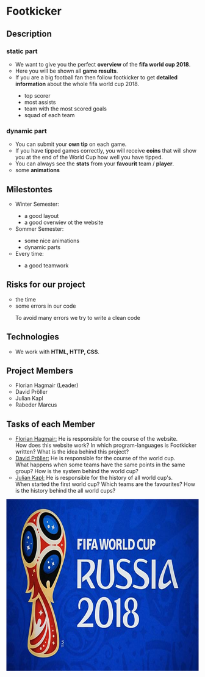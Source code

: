 ﻿<link rel="stylesheet" href="./Html/styles.css" media="all" type="text/css">
<h1>Footkicker</h1>
<h2>Description</h2>
<h3>static part</h3>
<ul style="list-style-type: circle;";> 
    <li> We want to give you the perfect <strong>overview</strong> of the <strong>fifa world cup 2018</strong>.</li> 
    <li> Here you will be shown all <strong>game results</strong>.</li>
    <li> If you are a big football fan then follow footkicker to get <strong>detailed information</strong> about the whole fifa world cup 2018.</li>
    <ul style="list-style-type: disc;";>
        <li> top scorer</li>
        <li> most assists</li>
        <li> team with the most scored goals</li>
        <li> squad of each team</li>
    </ul>
</ul>
        
<h3>dynamic part</h3>
<ul style="list-style-type: circle;";>
    <li>You can submit your <strong>own tip</strong> on each game.</li>
    <li> If you have tipped games correctly, you will receive <strong>coins</strong> that will show you at the end of the World Cup how well you have tipped.</li>
    <li> You can always see the <strong>stats</strong> from your <strong> favourit</strong> team / <strong>player</strong>.</li>
    <li>some <strong>animations</strong></li>  
</ul>

<h2>Milestontes</h2>
<ul style="list-style-type: circle;";>
    <li>Winter Semester:</li>
    <ul style="list-style-type: disc;";>
        <li>a good layout</li>
        <li>a good overwiev ot the website</li>
    </ul>
        <li>Sommer Semester:</li>
        <ul style="list-style-type: disc;";>
        <li>some nice animations</li>
        <li>dynamic parts</li>
    </ul>
    <li>Every time:</li>
    <ul style="list-style-type: disc;";>
    <li>a good teamwork</li>
    </ul>
</ul>
<h2>Risks for our project</h2>
<ul style="list-style-type: circle;";>
    <li>the time</li>
    <li>some errors in our code</li>
    <p>To avoid many errors we try to write a clean code</p>
</ul>
<h2>Technologies</h2>
<ul style="list-style-type: circle;";>
    <li>We work with <strong>HTML, HTTP, CSS</strong>.</li>
</ul>
<h2>Project Members</h2>
    <ul style="list-style-type: circle;";>
        <li>Florian Hagmair (Leader)</li>
        <li>David Pröller</li>
        <li>Julian Kapl</li>
        <li>Rabeder Marcus</li>
    </ul>
<h2>Tasks of each Member</h2>
<div class="tasks">
<ul style="list-style-type: circle;";>
    <li><u>Florian Hagmair:</u> He is responsible for the course of the website.<br> How does this website work? In which program-languages is Footkicker written? What is the idea behind this project?</li>
    <li><u>David Pröller:</u> He is responsible for the course of the world cup.<br> What happens when some teams have the same points in the same group? How is the system behind the world cup?</li>
    <li><u>Julian Kapl:</u> He is responsible for the history of all world cup's.<br> When started the first world cup? Which teams are the favourites? How is the history behind the all world cups?</li>
</div>

<img src = "src/Images/wm-2018-2-600.jpg" width="100%" height="450" alt="Picture of world cup 2018">